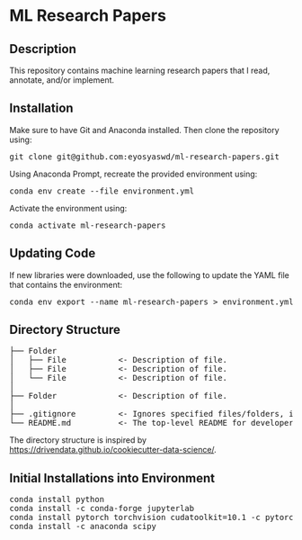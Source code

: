 # ML Research Papers

## Description
This repository contains machine learning research papers that I read, annotate, and/or implement. 

## Installation
Make sure to have Git and Anaconda installed. Then clone the repository using:
<pre>git clone git@github.com:eyosyaswd/ml-research-papers.git</pre>
Using Anaconda Prompt, recreate the provided environment using:
<pre>conda env create --file environment.yml</pre>
Activate the environment using:
<pre>conda activate ml-research-papers</pre>

## Updating Code
If new libraries were downloaded, use the following to update the YAML file that contains the environment:
<pre>conda env export --name ml-research-papers > environment.yml</pre>

## Directory Structure
<pre>
├── Folder
│   ├── File           &lt- Description of file.
│   ├── File           &lt- Description of file.
│   └── File           &lt- Description of file.
│
├── Folder             &lt- Description of file.
│
├── .gitignore         &lt- Ignores specified files/folders, i.e. IDE generated files/folders.
└── README.md          &lt- The top-level README for developers using this project.
</pre>
The directory structure is inspired by https://drivendata.github.io/cookiecutter-data-science/.

## Initial Installations into Environment
<pre>
conda install python
conda install -c conda-forge jupyterlab
conda install pytorch torchvision cudatoolkit=10.1 -c pytorch
conda install -c anaconda scipy
</pre>
